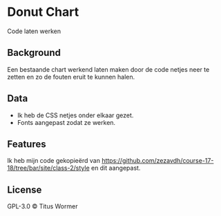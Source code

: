 # Donut Chart
Code laten werken

## Background
Een bestaande chart werkend laten maken door de code netjes neer te zetten en zo de fouten eruit te kunnen halen.

## Data
- Ik heb de CSS netjes onder elkaar gezet. 
- Fonts aangepast zodat ze werken. 

## Features
Ik heb mijn code gekopieërd van https://github.com/zezavdh/course-17-18/tree/bar/site/class-2/style en dit aangepast.

## License
GPL-3.0 © Titus Wormer
